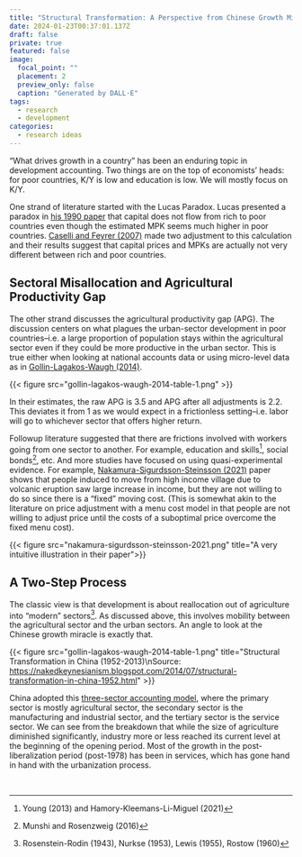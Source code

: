 ```yaml
---
title: "Structural Transformation: A Perspective from Chinese Growth Miracle"
date: 2024-01-23T00:37:01.137Z
draft: false
private: true
featured: false
image:
  focal_point: ""
  placement: 2
  preview_only: false
  caption: "Generated by DALL·E"
tags:
  - research
  - development
categories:
  - research ideas
---
```


“What drives growth in a country” has been an enduring topic in development accounting. Two things are on the top of economists’ heads: for poor countries, K/Y is low and education is low. We will mostly focus on K/Y. 

One strand of literature started with the Lucas Paradox. Lucas presented a paradox in [his 1990 paper](https://www.jstor.org/stable/2006549) that capital does not flow from rich to poor countries even though the estimated MPK seems much higher in poor countries. [Caselli and Feyrer (2007)](https://personal.lse.ac.uk/casellif/papers/mpk.pdf) made two adjustment to this calculation and their results suggest that capital prices and MPKs are actually not very different between rich and poor countries. 

## Sectoral Misallocation and Agricultural Productivity Gap

The other strand discusses the agricultural productivity gap (APG). The discussion centers on what plagues the urban-sector development in poor countries–i.e. a large proportion of population stays within the agricultural sector even if they could be more productive in the urban sector. This is true either when looking at national accounts data or using micro-level data as in [Gollin-Lagakos-Waugh (2014)](https://www.nber.org/papers/w19628). 


{{< figure src="gollin-lagakos-waugh-2014-table-1.png" >}}

In their estimates, the raw APG is 3.5 and APG after all adjustments is 2.2. This deviates it from 1 as we would expect in a frictionless setting–i.e. labor will go to whichever sector that offers higher return. 

Followup literature suggested that there are frictions involved with workers going from one sector to another. For example, education and skills[^1], social bonds[^2], etc. And more studies have focused on using quasi-experimental evidence. For example, [Nakamura-Sigurdsson-Steinsson (2021)](https://eml.berkeley.edu/~enakamura/papers/giftofmoving.pdf) paper shows that people induced to move from high income village due to volcanic eruption saw large increase in income, but they are not willing to do so since there is a “fixed” moving cost. (This is somewhat akin to the literature on price adjustment with a menu cost model in that people are not willing to adjust price until the costs of a suboptimal price overcome the fixed menu cost).

[^1]: Young (2013) and Hamory-Kleemans-Li-Miguel (2021)
[^2]: Munshi and Rosenzweig (2016)




{{< figure src="nakamura-sigurdsson-steinsson-2021.png" title="A very intuitive illustration in their paper">}} 

## A Two-Step Process

The classic view is that development is about reallocation out of agriculture into “modern” sectors[^3]. As discussed above, this involves mobility between the agricultural sector and the urban sectors. An angle to look at the Chinese growth miracle is exactly that. 

[^3]: Rosenstein-Rodin (1943), Nurkse (1953), Lewis (1955), Rostow (1960)



{{< figure src="gollin-lagakos-waugh-2014-table-1.png" title="Structural Transformation in China (1952-2013)\nSource: https://nakedkeynesianism.blogspot.com/2014/07/structural-transformation-in-china-1952.html" >}}

China adopted this [three-sector accounting model](https://en.wikipedia.org/wiki/Three-sector_model), where the primary sector is mostly agricultural sector, the secondary sector is the manufacturing and industrial sector, and the tertiary sector is the service sector. We can see from the breakdown that while the size of agriculture diminished significantly, industry more or less reached its current level at the beginning of the opening period. Most of the growth in the post-liberalization period (post-1978) has been in services, which has gone hand in hand with the urbanization process.

<br>





